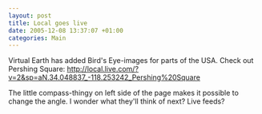 ```yaml
---
layout: post
title: Local goes live
date: 2005-12-08 13:37:07 +01:00
categories: Main
---
```

<P>Virtual Earth has added Bird's Eye-images for parts of the USA. Check out Pershing Square: <A href="http://local.live.com/?v=2&sp=aN.34.048837_-118.253242_Pershing%20Square">http://local.live.com/?v=2&sp=aN.34.048837_-118.253242_Pershing%20Square</A></P>
<P>The little compass-thingy on left side of the page makes it possible to change the angle. I wonder what they'll think of next? Live feeds?</P>
